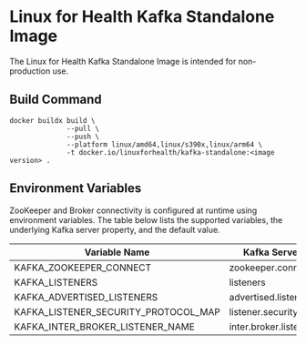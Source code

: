 # Linux for Health Kafka Standalone Image

The Linux for Health Kafka Standalone Image is intended for non-production use.

## Build Command

```
docker buildx build \
              --pull \
              --push \
              --platform linux/amd64,linux/s390x,linux/arm64 \
              -t docker.io/linuxforhealth/kafka-standalone:<image version> .
```

## Environment Variables

ZooKeeper and Broker connectivity is configured at runtime using environment variables. The table below
lists the supported variables, the underlying Kafka server property, and the default value.

| Variable Name | Kafka Server Property | Default Value |
| ------------- | --------------------- | ------------- |
| KAFKA_ZOOKEEPER_CONNECT | zookeeper.connect | zookeeper:2181 |
| KAFKA_LISTENERS | listeners | PLAINTEXT://:9092 |
| KAFKA_ADVERTISED_LISTENERS | advertised.listeners | PLAINTEXT://localhost:9092 |
| KAFKA_LISTENER_SECURITY_PROTOCOL_MAP | listener.security.protocol.map | PLAINTEXT:PLAINTEXT |
| KAFKA_INTER_BROKER_LISTENER_NAME | inter.broker.listener.name | PLAINTEXT |
